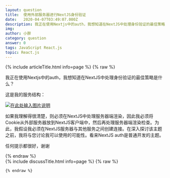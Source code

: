 ```yaml
---
layout: question
title:  使用外部服务器进行NextJS身份验证
date:   2020-04-07T03:49:07.000Z
description: 我正在使用Nextjs中的auth，我想知道在NextJS中处理身份验证的最佳策略是什么？ 这是我的服务结构：如果我理解得很清楚，则必须在Ne...
img: 
author: 小胖
category: question
answer: 0
tags: JavaScript React.js
topic: React.js
---
```

<div class="article-root">
  <div class="article">
    {% include articleTitle.html info=page %}
    {% raw %}
    <div class="article-content"><p><font style="vertical-align: inherit;"><font style="vertical-align: inherit;">我正在使用Nextjs中的auth，我想知道在NextJS中处理身份验证的最佳策略是什么？ </font></font></p>

<p><font style="vertical-align: inherit;"><font style="vertical-align: inherit;">这是我的服务结构：</font></font></p>

<p><a href="https://www.samyoc.com//uploads/users/24019/images/thumbnails/1586231220190.png" data-src="https://www.samyoc.com//uploads/users/24019/images/1586231220190.png" rel="nofollow noreferrer"><img src="https://i.stack.imgur.com/jVYRO.png" alt="在此处输入图片说明"></a></p>

<p><font style="vertical-align: inherit;"><font style="vertical-align: inherit;">如果我理解得很清楚，则必须在NextJS中处理服务器端渲染，因此我必须将Cookie从外部服务器放到NextJS客户端中，然后再处理服务器端渲染检查。</font><font style="vertical-align: inherit;">为此，我假设我必须在NextJS服务器与其他服务之间创建连接。</font><font style="vertical-align: inherit;">在深入探讨该主题之前，我将与您讨论我可以使用的可能性。</font><font style="vertical-align: inherit;">看来NextJS auth是普通开发的主题。</font></font></p>

<p><font style="vertical-align: inherit;"><font style="vertical-align: inherit;">任何提示都很好，谢谢</font></font></p></div>
    {% endraw %}
  </div>

  <div class="discuss-wrapper">
    {% include discussTitle.html info=page %}
    {% raw %}
    
    {% endraw %}
  </div>
<div>
